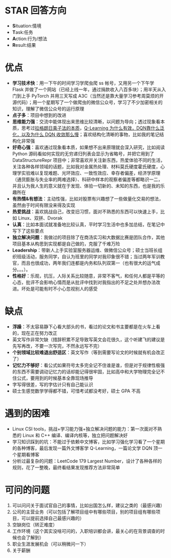 # STAR 回答方向
- **S**ituation:情境
- **T**ask:任务
- **A**ction:行为/想法
- **R**esult:结果

# 优点
- **学习技术快**：用一下午的时间学习学爬虫爬 ss 帐号，又用另一个下午学 Flask 并做了一个网站（已经上线一年，通过捐款收入八百多块）；用半天从入门到上手 PyTorch 并用三天写成 A3C（当然还是靠大量学习参考周莫烦的开源代码）；用一个星期写了一个做爬虫的微信公众号，学习了不少加密相关的知识，理解了微信公众号的运行原理
- **点子多**：项目中想到的改进
- **思维能力强**：交流中能体现出来思维比较清晰，以问题为导向；透过现象看本质，思考过[拉格朗日乘子法的本质](https://the0demiurge.blogspot.com/2017/06/prml.html)，[Q-Learning 为什么有效，DQN靠什么泛化，以及为什么 DQN 收敛那么慢](https://the0demiurge.blogspot.com/2017/07/q-learningdqn.html)；喜欢结构化清晰的事物，比如我的笔记结构化非常强
- **好奇心强**：喜欢通过现象看本质，如果想不出来原理就会深入研究，比如阅读 Python 源码看如何实现的无穷递归列表会显示为省略号，并把它用到了 DataStructureRepr 项目中；非常喜欢并关注新东西，热爱体验不同的生活，关注各种各样领域的话题，比如我对金属热处理、材料莫氏硬度霍氏硬度，心理学实验难以复现难题、光环效应、一致性效应、幸存者偏差，经济学原理（通货膨胀与失业率的两难选择）、科研中样本的观察者偏差等都略识一二，并且认为我人生的意义就在于发现、体验一切新的、未知的东西，也是我的乐趣所在
- **有热情&有想法**：主动性强，比如对股票有兴趣想了一些做量化交易的想法，虽然由于时间有限没来得及实现
- **热爱挑战**：喜欢挑战自己，改变旧习惯，面对不熟悉的东西可以快速上手，比如 Linux、双拼、Dvorak
- **认真**：比如本面试就准备地比较认真，平时学习生活中也多加总结，在笔记中写下了这些要点
- **独立解决问题**：我做过的项目除了在商汤实习和大数据比赛是团队合作，其他项目基本从构思到实现都是自己做的，克服了千难万险
- **Leadership**：带新人上手实验室服务器运维、做微信公众号；硕士当班长组织班级活动，服务同学，自认为班里的同学对我印象很不错；当过两年军训教官，而且也很成功，两年我们连都是内务和队列双第一（也有很大的运气成分。。。）。
- **性格好**：乐观，抗压，人际关系比较随意，非常不客气，和任何人都是平等的心态，批评不会影响心情而是从批评中找到对我指出的不足之处并想办法改进。坏处是可能有时不小心忽视别人的感受

# 缺点
- **浮躁**：不太容易静下心看大部头的书，看过的论文和书主要都是在火车上看的，现在正在努力改正
- 英文写作非常欠缺（措辞积累不足导致写英文会花很久，这个听建飞的建议是先写再改，不要一次写完，不然永远写不完）
- **个别领域比较难退出舒适区**：英文写作（等到需要写论文的时候就有机会改正了）
- **记忆力不够好**：看公式如果符号太多完全记不住谁是谁，但是对于规律性极强的东西不需要调动记忆力的话却能记得很牢固，比如高中和大学物理完全记不住公式，要用到的时候基本全靠现场推导
- 字写得很差，写的字估计只有自己能认识
- 硕士生感觉数学学得都不错，可惜考试都没考好，硕士 GPA 不高

# 遇到的困难
- Linux CSI tools，挑战+学习能力强+独立解决问题的能力：第一次面对不熟悉的 Linux 和 C++ 编译、编译内核等，独立把问题解决好
- 学习知识踩到的坑：不能过于依赖中文博客，比如学习强化学习看了一个星期的各种博客，最后发现一篇外文博客学 Q-Learning，一篇论文学 DQN 顶一个星期看博客
- 分析过最复杂的问题：LeetCode 179 Largest Number，设计了各种各样的规则，花了一整晚，最终看结果发现推荐方法非常简单

# 可问的问题

1. 可以问问关于面试官自己的事情，比如出国怎么样，建议之类的（最感兴趣）
2. 公司的主营业务（可以包括了解项目组中有哪些项目，别的项目组有哪些项目，可以提前选择自己最感兴趣的）
3. 空缺岗位（转正难度）
4. 工作环境（这个其实没啥可问的，入职培训都会讲，最关心的在背景调查的时候也会了解到）
5. 职业生涯发展机会（可以稍微问一下）
6. 关于薪酬
